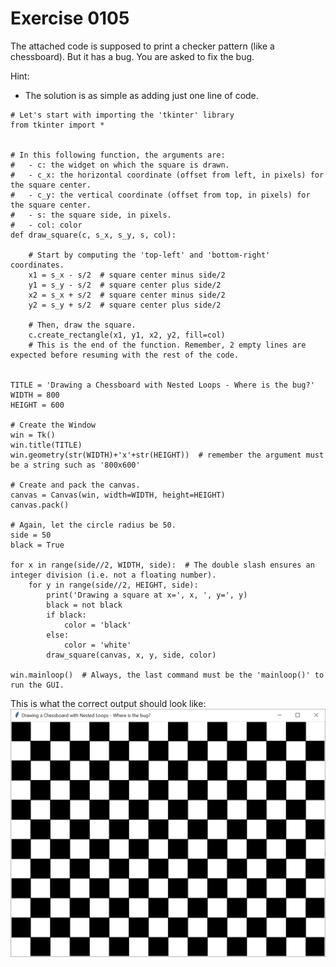 # Exercise 0105

The attached code is supposed to print a checker pattern (like a chessboard). But it has a bug.
You are asked to fix the bug.

Hint:
- The solution is as simple as adding just one line of code.

```
# Let's start with importing the 'tkinter' library
from tkinter import *


# In this following function, the arguments are:
#   - c: the widget on which the square is drawn.
#   - c_x: the horizontal coordinate (offset from left, in pixels) for the square center.
#   - c_y: the vertical coordinate (offset from top, in pixels) for the square center.
#   - s: the square side, in pixels.
#   - col: color
def draw_square(c, s_x, s_y, s, col):

    # Start by computing the 'top-left' and 'bottom-right' coordinates.
    x1 = s_x - s/2  # square center minus side/2
    y1 = s_y - s/2  # square center plus side/2
    x2 = s_x + s/2  # square center minus side/2
    y2 = s_y + s/2  # square center plus side/2

    # Then, draw the square.
    c.create_rectangle(x1, y1, x2, y2, fill=col)
    # This is the end of the function. Remember, 2 empty lines are expected before resuming with the rest of the code.


TITLE = 'Drawing a Chessboard with Nested Loops - Where is the bug?'
WIDTH = 800
HEIGHT = 600

# Create the Window
win = Tk()
win.title(TITLE)
win.geometry(str(WIDTH)+'x'+str(HEIGHT))  # remember the argument must be a string such as '800x600'

# Create and pack the canvas.
canvas = Canvas(win, width=WIDTH, height=HEIGHT)
canvas.pack()

# Again, let the circle radius be 50.
side = 50
black = True

for x in range(side//2, WIDTH, side):  # The double slash ensures an integer division (i.e. not a floating number).
    for y in range(side//2, HEIGHT, side):
        print('Drawing a square at x=', x, ', y=', y)
        black = not black  
        if black:
            color = 'black'
        else:
            color = 'white'
        draw_square(canvas, x, y, side, color)

win.mainloop()  # Always, the last command must be the 'mainloop()' to run the GUI.

```

This is what the correct output should look like:
![checker board](https://raw.githubusercontent.com/NPaspallis/CO1417/main/week01-drawing-colored-shapes/xtras/Exercise0104.png)
